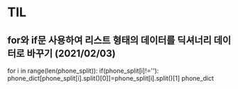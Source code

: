 # TIL
## for와 if문 사용하여 리스트 형태의 데이터를 딕셔너리 데이터로 바꾸기 (2021/02/03)
 for i in range(len(phone_split)):
    if(phone_split[i]!=''):
        phone_dict[phone_split[i].split()[0]]=phone_split[i].split()[1]
phone_dict
